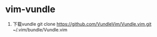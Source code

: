 # vim-vundle
1. 下载vundle
git clone https://github.com/VundleVim/Vundle.vim.git ~/.vim/bundle/Vundle.vim
